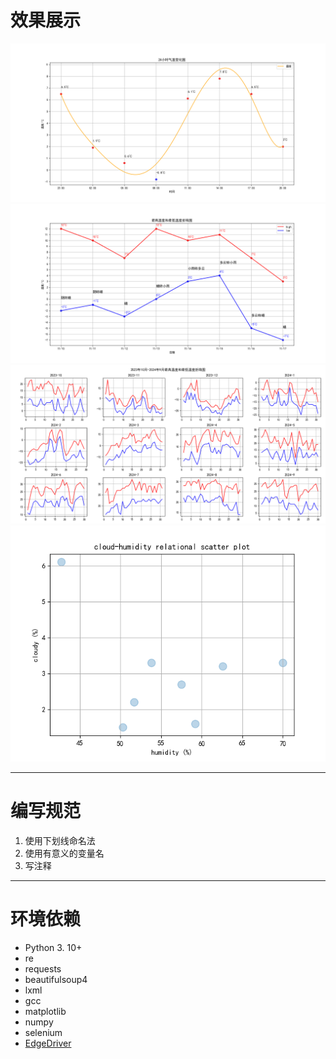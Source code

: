 # 效果展示
![24小时天气图](./static/Figure_24h.png)
![未来七天天气](./static/Figure_7d.png)
![过去一年气温图](./static/Figure_12m.png)
![云量湿度关系图](./static/Figure.png)
___
# 编写规范
1. 使用下划线命名法
2. 使用有意义的变量名
3. 写注释

_____
# 环境依赖
- Python 3. 10+
- re
- requests
- beautifulsoup4
- lxml
- gcc
- matplotlib 
- numpy
- selenium
- [EdgeDriver](https://developer.microsoft.com/en-us/microsoft-edge/tools/webdriver/)
